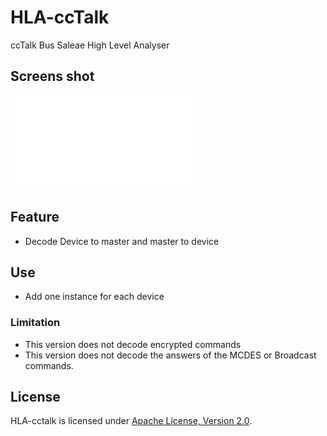 # HLA-ccTalk
  ccTalk Bus Saleae High Level Analyser

## Screens shot
  ![Screenshot](Screens.pdf)

## Feature
  * Decode Device to master and master to device

## Use
  * Add one instance for each device 

  ### Limitation
   * This version does not decode encrypted commands
   * This version does not decode the answers of the MCDES or Broadcast commands.


## License
  HLA-cctalk is licensed under [Apache License, Version 2.0](LICENSE).
